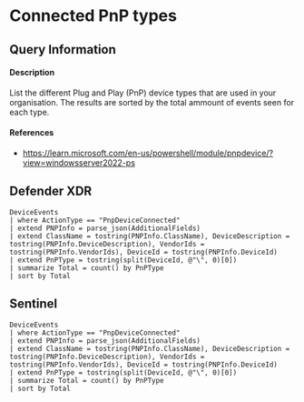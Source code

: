 # Connected PnP types

## Query Information

#### Description
List the different Plug and Play (PnP) device types that are used in your organisation. The results are sorted by the total ammount of events seen for each type.

#### References
- https://learn.microsoft.com/en-us/powershell/module/pnpdevice/?view=windowsserver2022-ps

## Defender XDR
```KQL
DeviceEvents
| where ActionType == "PnpDeviceConnected"
| extend PNPInfo = parse_json(AdditionalFields)
| extend ClassName = tostring(PNPInfo.ClassName), DeviceDescription = tostring(PNPInfo.DeviceDescription), VendorIds = tostring(PNPInfo.VendorIds), DeviceId = tostring(PNPInfo.DeviceId)
| extend PnPType = tostring(split(DeviceId, @"\", 0)[0])
| summarize Total = count() by PnPType
| sort by Total
```
## Sentinel
```KQL
DeviceEvents
| where ActionType == "PnpDeviceConnected"
| extend PNPInfo = parse_json(AdditionalFields)
| extend ClassName = tostring(PNPInfo.ClassName), DeviceDescription = tostring(PNPInfo.DeviceDescription), VendorIds = tostring(PNPInfo.VendorIds), DeviceId = tostring(PNPInfo.DeviceId)
| extend PnPType = tostring(split(DeviceId, @"\", 0)[0])
| summarize Total = count() by PnPType
| sort by Total
```
